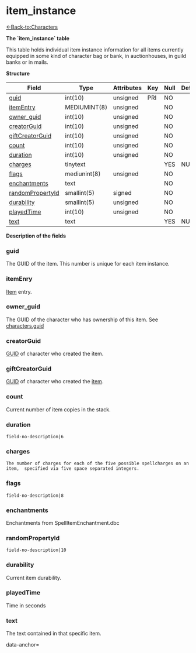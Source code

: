 # item\_instance

[<-Back-to:Characters](database-characters.md)

**The \`item\_instance\` table**

This table holds individual item instance information for all items currently equipped in some kind of character bag or bank, in auctionhouses, in guild banks or in mails.

**Structure**

| Field                  | Type         | Attributes | Key | Null | Default | Extra | Comment |
|------------------------|--------------|------------|-----|------|---------|-------|---------|
| [guid][1]              | int(10)      | unsigned   | PRI | NO   |         |       |         |
| [itemEntry][2]         | MEDIUMINT(8) | unsigned   |     | NO   |         |       |         |
| [owner_guid][3]        | int(10)      | unsigned   |     | NO   |         |       |         |
| [creatorGuid][4]       | int(10)      | unsigned   |     | NO   |         |       |         |
| [giftCreatorGuid][5]   | int(10)      | unsigned   |     | NO   |         |       |         |
| [count][6]             | int(10)      | unsigned   |     | NO   |         |       |         |
| [duration][7]          | int(10)      | unsigned   |     | NO   |         |       |         |
| [charges][8]           | tinytext     |            |     | YES  | NULL    |       |         |
| [flags][9]             | mediunint(8) | unsigned   |     | NO   |         |       |         |
| [enchantments][10]     | text         |            |     | NO   |         |       |         |
| [randomPropertyId][11] | smallint(5)  | signed     |     | NO   |         |       |         |
| [durability][12]       | smallint(5)  | unsigned   |     | NO   |         |       |         |
| [playedTime][13]       | int(10)      | unsigned   |     | NO   |         |       |         |
| [text][14]             | text         |            |     | YES  | NULL    |       |         |

[1]: #guid
[2]: #itementry
[3]: #owner_guid
[4]: #creatorguid
[5]: #giftcreatorguid
[6]: #count
[7]: #duration
[8]: #charges
[9]: #flags
[10]: #enchantments
[11]: #randompropertyid
[12]: #durability
[13]: #playedtime
[14]: #text

**Description of the fields**

### guid

The GUID of the item. This number is unique for each item instance.

### itemEnry

[Item](item_template_2130222.html#item_template-entry) entry.

### owner\_guid

The GUID of the character who has ownership of this item. See [characters.guid](2129969.html#characters(table)-guid)

### creatorGuid

[GUID](2129969.html#characters(table)-guid) of character who created the item.

### giftCreatorGuid

[GUID](2129969.html#characters(table)-guid) of character who created the [item](character_gifts_2129986.html#character_gifts-item_guid).

### count

Current number of item copies in the stack.

### duration

`field-no-description|6`

### charges

`The number of charges for each of the five possible spellcharges on an item,  specified via five space separated integers.`

### flags

`field-no-description|8`

### enchantments

Enchantments from SpellItemEnchantment.dbc

### randomPropertyId

`field-no-description|10`

### durability

Current item durability.

### playedTime

Time in seconds

### text

The text contained in that specific item.

data-anchor=
